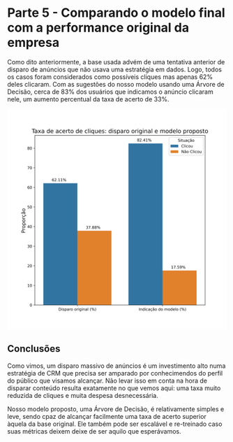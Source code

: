 # Parte 5 - Comparando o modelo final com a performance original da empresa

Como dito anteriormente, a base usada advém de uma tentativa anterior de disparo de anúncios que não usava uma estratégia em dados. Logo, todos os casos foram considerados como possíveis cliques mas apenas 62% deles clicaram. Com as sugestões do nosso modelo usando uma Árvore de Decisão, cerca de 83% dos usuários que indicamos o anúncio clicaram nele, um aumento percentual da taxa de acerto de 33%.

![barras_desempenho](../../outputs/result_modelo.png)


## Conclusões

Como vimos, um disparo massivo de anúncios é um investimento alto numa estratégia de CRM que precisa ser amparado por conhecimendos do perfil do público que visamos alcançar. Não levar isso em conta na hora de disparar conteúdo resulta exatamente no que vemos aqui: uma taxa muito reduzida de cliques e muita despesa desnecessária.

Nosso modelo proposto, uma Árvore de Decisão, é relativamente simples e leve, sendo cpaz de alcançar facilmente uma taxa de acerto superior àquela da base original. Ele também pode ser escalável e re-treinado caso suas métricas deixem deixe de ser aquilo que esperávamos.